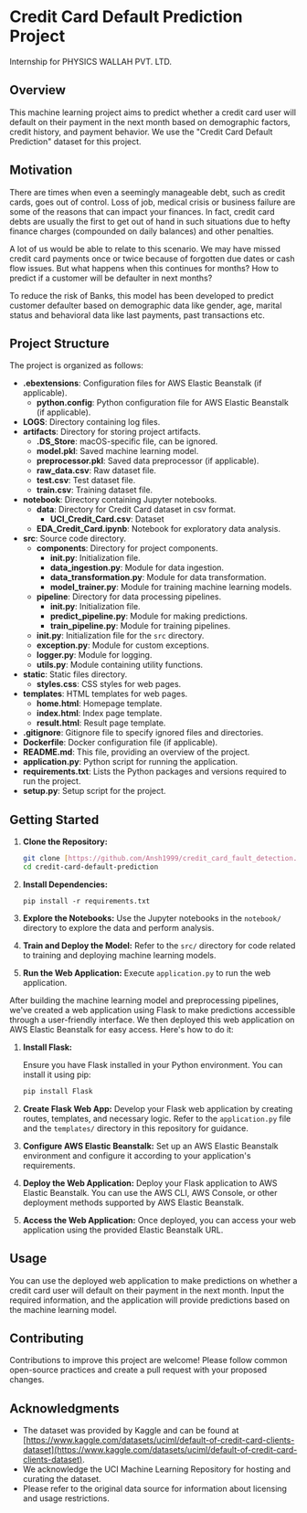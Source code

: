# Credit Card Default Prediction Project
Internship for PHYSICS WALLAH PVT. LTD. 

## Overview
This machine learning project aims to predict whether a credit card user will default on their payment in the next month based on demographic factors, credit history, and payment behavior. We use the "Credit Card Default Prediction" dataset for this project.

## Motivation
There are times when even a seemingly manageable debt, such as credit cards, goes out of control. Loss of job, medical crisis or business failure are some of the reasons that can impact your finances. In fact, credit card debts are usually the first to get out of hand in such situations due to hefty finance charges (compounded on daily balances) and other penalties.

A lot of us would be able to relate to this scenario. We may have missed credit card payments once or twice because of forgotten due dates or cash flow issues. But what happens when this continues for months? How to predict if a customer will be defaulter in next months?

To reduce the risk of Banks, this model has been developed to predict customer defaulter based on demographic data like gender, age, marital status and behavioral data like last payments, past transactions etc.


## Project Structure
The project is organized as follows:

- **.ebextensions**: Configuration files for AWS Elastic Beanstalk (if applicable).
  - **python.config**: Python configuration file for AWS Elastic Beanstalk (if applicable).
- **LOGS**: Directory containing log files.
- **artifacts**: Directory for storing project artifacts.
  - **.DS_Store**: macOS-specific file, can be ignored.
  - **model.pkl**: Saved machine learning model.
  - **preprocessor.pkl**: Saved data preprocessor (if applicable).
  - **raw_data.csv**: Raw dataset file.
  - **test.csv**: Test dataset file.
  - **train.csv**: Training dataset file.
- **notebook**: Directory containing Jupyter notebooks.
  - **data**: Directory for Credit Card dataset in csv format.
    - **UCI_Credit_Card.csv**: Dataset 
  - **EDA_Credit_Card.ipynb**: Notebook for exploratory data analysis.
- **src**: Source code directory.
  - **components**: Directory for project components.
    - **__init__.py**: Initialization file.
    - **data_ingestion.py**: Module for data ingestion.
    - **data_transformation.py**: Module for data transformation.
    - **model_trainer.py**: Module for training machine learning models.
  - **pipeline**: Directory for data processing pipelines.
    - **__init__.py**: Initialization file.
    - **predict_pipeline.py**: Module for making predictions.
    - **train_pipeline.py**: Module for training pipelines.
  - **__init__.py**: Initialization file for the `src` directory.
  - **exception.py**: Module for custom exceptions.
  - **logger.py**: Module for logging.
  - **utils.py**: Module containing utility functions.
- **static**: Static files directory.
  - **styles.css**: CSS styles for web pages.
- **templates**: HTML templates for web pages.
  - **home.html**: Homepage template.
  - **index.html**: Index page template.
  - **result.html**: Result page template.
- **.gitignore**: Gitignore file to specify ignored files and directories.
- **Dockerfile**: Docker configuration file (if applicable).
- **README.md**: This file, providing an overview of the project.
- **application.py**: Python script for running the application.
- **requirements.txt**: Lists the Python packages and versions required to run the project.
- **setup.py**: Setup script for the project.

## Getting Started
1. **Clone the Repository:**

   ```bash
   git clone [https://github.com/Ansh1999/credit_card_fault_detection.git](https://github.com/Ansh1999/credit_card_fault_detection.git)
   cd credit-card-default-prediction

2. **Install Dependencies:**

   ```pip install -r requirements.txt```

3. **Explore the Notebooks:**
   Use the Jupyter notebooks in the `notebook/` directory to explore the data and perform analysis.

4. **Train and Deploy the Model:**
   Refer to the `src/` directory for code related to training and deploying machine learning models.

5. **Run the Web Application:**
   Execute `application.py` to run the web application.

After building the machine learning model and preprocessing pipelines, we've created a web application using Flask to make predictions accessible through a user-friendly interface. We then deployed this web application on AWS Elastic Beanstalk for easy access. Here's how to do it:

1. **Install Flask:**

   Ensure you have Flask installed in your Python environment. You can install it using pip:

   ```bash
   pip install Flask

2. **Create Flask Web App:**
   Develop your Flask web application by creating routes, templates, and necessary logic. Refer to the ```application.py``` file and the ```templates/``` directory in this repository for guidance.

3. **Configure AWS Elastic Beanstalk:**
   Set up an AWS Elastic Beanstalk environment and configure it according to your application's requirements.

4. **Deploy the Web Application:**
   Deploy your Flask application to AWS Elastic Beanstalk. You can use the AWS CLI, AWS Console, or other deployment methods supported by AWS Elastic Beanstalk.

5. **Access the Web Application:**
   Once deployed, you can access your web application using the provided Elastic Beanstalk URL.

## Usage
You can use the deployed web application to make predictions on whether a credit card user will default on their payment in the next month. Input the required information, and the application will provide predictions based on the machine learning model.

## Contributing
Contributions to improve this project are welcome! Please follow common open-source practices and create a pull request with your proposed changes.

## Acknowledgments
* The dataset was provided by Kaggle and can be found at [https://www.kaggle.com/datasets/uciml/default-of-credit-card-clients-dataset](https://www.kaggle.com/datasets/uciml/default-of-credit-card-clients-dataset).
* We acknowledge the UCI Machine Learning Repository for hosting and curating the dataset.
* Please refer to the original data source for information about licensing and usage restrictions.






   
